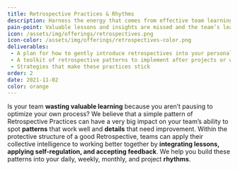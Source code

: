 ```yaml
---
title: Retrospective Practices & Rhythms 
description: Harness the energy that comes from effective team learning that looks backwards to move forwards
pain-point: Valuable lessons and insights are missed and the team’s learning process limps along 
icon: /assets/img/offerings/retrospectives.png
icon-color: /assets/img/offerings/retrospectives-color.png
deliverables:
 - A plan for how to gently introduce retrospectives into your personal life or team
 - A toolkit of retrospective patterns to implement after projects or work sprints
 - Strategies that make these practices stick
order: 2
date: 2021-11-02
color: orange
---
```


Is your team **wasting valuable learning** because you aren’t pausing to optimize your own process? We believe that a simple pattern of Retrospective Practices can have a very big impact on your team’s ability to spot **patterns** that work well and **details** that need improvement. Within the protective structure of a good Retrospective, teams can apply their collective intelligence to working better together by **integrating lessons, applying self-regulation, and accepting feedback**. We help you build these patterns into your daily, weekly, monthly, and project **rhythms**. 